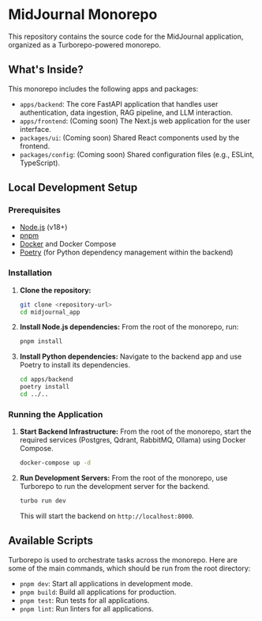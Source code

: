 # MidJournal Monorepo

This repository contains the source code for the MidJournal application, organized as a Turborepo-powered monorepo.

## What's Inside?

This monorepo includes the following apps and packages:

- `apps/backend`: The core FastAPI application that handles user authentication, data ingestion, RAG pipeline, and LLM interaction.
- `apps/frontend`: (Coming soon) The Next.js web application for the user interface.
- `packages/ui`: (Coming soon) Shared React components used by the frontend.
- `packages/config`: (Coming soon) Shared configuration files (e.g., ESLint, TypeScript).

## Local Development Setup

### Prerequisites

- [Node.js](https://nodejs.org/en/) (v18+)
- [pnpm](https://pnpm.io/installation)
- [Docker](https://www.docker.com/products/docker-desktop/) and Docker Compose
- [Poetry](https://python-poetry.org/docs/#installation) (for Python dependency management within the backend)

### Installation

1.  **Clone the repository:**

    ```bash
    git clone <repository-url>
    cd midjournal_app
    ```

2.  **Install Node.js dependencies:**
    From the root of the monorepo, run:

    ```bash
    pnpm install
    ```

3.  **Install Python dependencies:**
    Navigate to the backend app and use Poetry to install its dependencies.
    ```bash
    cd apps/backend
    poetry install
    cd ../..
    ```

### Running the Application

1.  **Start Backend Infrastructure:**
    From the root of the monorepo, start the required services (Postgres, Qdrant, RabbitMQ, Ollama) using Docker Compose.

    ```bash
    docker-compose up -d
    ```

2.  **Run Development Servers:**
    From the root of the monorepo, use Turborepo to run the development server for the backend.
    ```bash
    turbo run dev
    ```
    This will start the backend on `http://localhost:8000`.

## Available Scripts

Turborepo is used to orchestrate tasks across the monorepo. Here are some of the main commands, which should be run from the root directory:

- `pnpm dev`: Start all applications in development mode.
- `pnpm build`: Build all applications for production.
- `pnpm test`: Run tests for all applications.
- `pnpm lint`: Run linters for all applications.
